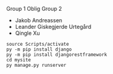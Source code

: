 Group 1 Oblig Group 2  
* Jakob Andreassen  
* Leander Giskegjerde Urtegård  
* Qingle Xu  

```
source Scripts/activate  
py -m pip install django  
py -m pip install djangorestframework  
cd mysite  
py manage.py runserver
```